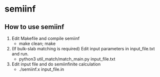 # semiinf
## How to use semiinf
1. Edit Makefile and compile semiinf
	* make clean; make
2. (If bulk-slab matching is required) Edit input parameters in input_file.txt and run.
	* python3 util_match/match_main.py input_file.txt
3. Edit input file and do semiinfinite calculation
	* ./semiinf.x input_file.in
